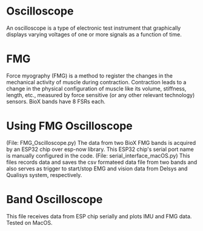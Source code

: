 # Oscilloscope 
An oscilloscope is a type of electronic test instrument that graphically displays varying voltages of one or more signals as a function of time.

# FMG
Force myography (FMG) is a method to register the changes in the mechanical activity of muscle during contraction. Contraction leads to a change in the physical configuration of muscle like its volume, stiffness, length, etc., measured by force sensitive (or any other relevant technology) sensors. BioX bands have 8 FSRs each.

# Using FMG Oscilloscope
(File: FMG_Oscilloscope.py) The data from two BioX FMG bands is acquired by an ESP32 chip over esp-now library. This ESP32 chip's serial port name is manually configured in the code.
(File: serial_interface_macOS.py) This files records data and saves the csv formateed data file from two bands and also serves as trigger to start/stop EMG and vision data from Delsys and Qualisys system, respectively.

# Band Oscilloscope
This file receives data from ESP chip serially and plots IMU and FMG data. Tested on MacOS.
